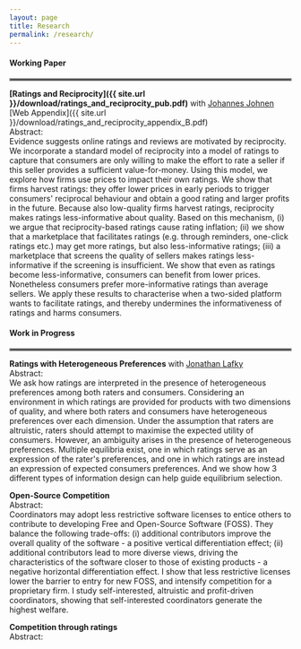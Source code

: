 ```yaml
---
layout: page
title: Research
permalink: /research/
---
```


#### Working Paper
<hr style="border:2px solid gray">

**[Ratings and Reciprocity]({{ site.url }}/download/ratings_and_reciprocity_pub.pdf)** with [Johannes Johnen](https://sites.google.com/site/johannesjohneneconomist/home) \
[Web Appendix]({{ site.url }}/download/ratings_and_reciprocity_appendix_B.pdf)\
Abstract:\
Evidence suggests online ratings and reviews are motivated by reciprocity. We incorporate a standard model of reciprocity into a model of ratings to capture that consumers are only willing to make the effort to rate a seller if this seller provides a sufficient value-for-money. Using this model, we explore how firms use prices to impact their own ratings. We show that firms harvest ratings: they offer lower prices in early periods to trigger consumers' reciprocal behaviour and obtain a good rating and larger profits in the future. Because also low-quality firms harvest ratings, reciprocity makes ratings less-informative about quality. Based on this mechanism, (i) we argue that reciprocity-based ratings cause rating inflation; (ii) we show that a marketplace that facilitates ratings (e.g. through reminders, one-click ratings etc.) may get more ratings, but also less-informative ratings; (iii) a marketplace that screens the quality of sellers makes ratings less-informative if the screening is insufficient.  We show that even as ratings become less-informative, consumers can benefit from lower prices. Nonetheless consumers prefer more-informative ratings than average sellers. We apply these results to characterise when a two-sided platform wants to facilitate ratings, and thereby undermines the informativeness of ratings and harms consumers. 


#### Work in Progress 
<hr style="border:2px solid gray">

**Ratings with Heterogeneous Preferences** with [Jonathan Lafky](https://sites.google.com/site/jonathanlafky/home) \
Abstract:\
We ask how ratings are interpreted in the presence of heterogeneous preferences among both raters and consumers. Considering an environment in which ratings are provided for products with two dimensions of quality, and where both raters and consumers have heterogeneous preferences over each dimension. Under the assumption that raters are altruistic, raters should attempt to maximise the expected utility of consumers. However, an ambiguity arises in the presence of heterogeneous preferences. Multiple equilibria exist, one in which ratings serve as an expression of the rater's preferences, and one in which ratings are instead an expression of expected consumers preferences. And we show how 3 different types of information design can help guide equilibrium selection.


**Open-Source Competition** \
Abstract:\
Coordinators may adopt less restrictive software licenses to entice others to contribute to developing Free and Open-Source Software (FOSS). They balance the following trade-offs: (i) additional contributors improve the overall quality of the software - a positive vertical differentiation effect; (ii) additional contributors lead to more diverse views, driving the characteristics of the software closer to those of existing products - a negative horizontal differentiation effect. I show that less restrictive licenses lower the barrier to entry for new FOSS, and intensify competition for a proprietary firm. I study self-interested, altruistic and profit-driven coordinators, showing that self-interested coordinators generate the highest welfare.


**Competition through ratings** \
Abstract:


